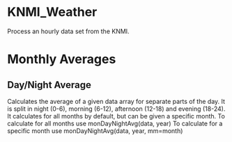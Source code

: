 # KNMI_Weather
Process an hourly data set from the KNMI.

Monthly Averages
================
Day/Night Average
-----------------
Calculates the average of a given data array for separate parts of the day. It is split in night (0-6), morning (6-12), afternoon (12-18) and evening (18-24). It calculates for all months by default, but can be given a specific month. To calculate for all months use
    monDayNightAvg(data, year)
To calculate for a specific month use
    monDayNightAvg(data, year, mm=month)

